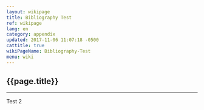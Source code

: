 ```yaml
---
layout: wikipage
title: Bibliography Test
ref: wikipage
lang: en
category: appendix
updated: 2017-11-06 11:07:18 -0500
cattitle: true
wikiPageName: Bibliography-Test
menu: wiki
---
```


<h2>{{page.title}}</h2>

---

Test 2
